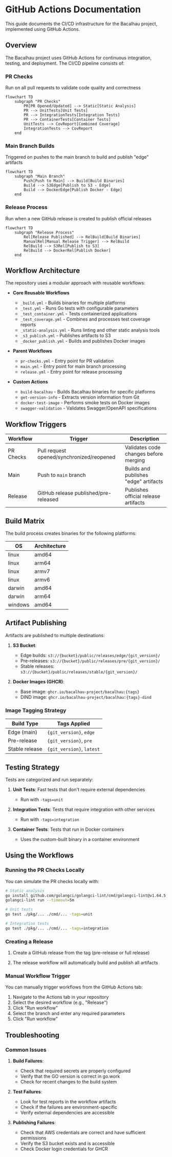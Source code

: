 # GitHub Actions Documentation

This guide documents the CI/CD infrastructure for the Bacalhau project, implemented using GitHub Actions.


## Overview

The Bacalhau project uses GitHub Actions for continuous integration, testing, and deployment. The CI/CD pipeline consists of:

### **PR Checks**
Run on all pull requests to validate code quality and correctness

```mermaid
flowchart TD
    subgraph "PR Checks"
        PR[PR Opened/Updated] --> Static[Static Analysis]
        PR --> UnitTests[Unit Tests]
        PR --> IntegrationTests[Integration Tests]
        PR --> ContainerTests[Container Tests]
        UnitTests --> CovReport[Combined Coverage]
        IntegrationTests --> CovReport
    end
```
### **Main Branch Builds**
Triggered on pushes to the main branch to build and publish "edge" artifacts
```mermaid
flowchart TD
    subgraph "Main Branch"
        Push[Push to Main] --> Build[Build Binaries]
        Build --> S3Edge[Publish to S3 - Edge]
        Build --> DockerEdge[Publish Docker - Edge]
    end
```


### **Release Process**
Run when a new GitHub release is created to publish official releases
```mermaid
flowchart TD
    subgraph "Release Process"
        Rel[Release Published] --> RelBuild[Build Binaries]
        ManualRel[Manual Release Trigger] --> RelBuild
        RelBuild --> S3Rel[Publish to S3]
        RelBuild --> DockerRel[Publish Docker]
    end
```

## Workflow Architecture

The repository uses a modular approach with reusable workflows:

- **Core Reusable Workflows**
    - `_build.yml` - Builds binaries for multiple platforms
    - `_test.yml` - Runs Go tests with configurable parameters
    - `_test_container.yml` - Tests containerized applications
    - `_test_coverage.yml` - Combines and processes test coverage reports
    - `_static-analysis.yml` - Runs linting and other static analysis tools
    - `_s3_publish.yml` - Publishes artifacts to S3
    - `_docker_publish.yml` - Builds and publishes Docker images

- **Parent Workflows**
    - `pr-checks.yml` - Entry point for PR validation
    - `main.yml` - Entry point for main branch processing
    - `release.yml` - Entry point for release processing

- **Custom Actions**
    - `build-bacalhau` - Builds Bacalhau binaries for specific platforms
    - `get-version-info` - Extracts version information from Git
    - `docker-test-image` - Performs smoke tests on Docker images
    - `swagger-validation` - Validates Swagger/OpenAPI specifications

## Workflow Triggers

| Workflow | Trigger | Description |
|----------|---------|-------------|
| PR Checks | Pull request opened/synchronized/reopened | Validates code changes before merging |
| Main | Push to `main` branch | Builds and publishes "edge" artifacts |
| Release | GitHub release published/pre-released | Publishes official release artifacts |

## Build Matrix

The build process creates binaries for the following platforms:

| OS | Architecture |
|----|-------------|
| linux | amd64 |
| linux | arm64 |
| linux | armv7 |
| linux | armv6 |
| darwin | amd64 |
| darwin | arm64 |
| windows | amd64 |

## Artifact Publishing

Artifacts are published to multiple destinations:

1. **S3 Bucket**:
    - Edge builds: `s3://{bucket}/public/releases/edge/{git_version}/`
    - Pre-releases: `s3://{bucket}/public/releases/pre/{git_version}/`
    - Stable releases: `s3://{bucket}/public/releases/stable/{git_version}/`

2. **Docker Images (GHCR)**:
    - Base image: `ghcr.io/bacalhau-project/bacalhau:{tags}`
    - DIND image: `ghcr.io/bacalhau-project/bacalhau:{tags}-dind`

### Image Tagging Strategy

| Build Type | Tags Applied |
|------------|--------------|
| Edge (main) | `{git_version}`, `edge` |
| Pre-release | `{git_version}`, `pre` |
| Stable release | `{git_version}`, `latest` |

## Testing Strategy

Tests are categorized and run separately:

1. **Unit Tests**: Fast tests that don't require external dependencies
    - Run with `-tags=unit`

2. **Integration Tests**: Tests that require integration with other services
    - Run with `-tags=integration`

3. **Container Tests**: Tests that run in Docker containers
    - Uses the custom-built binary in a container environment

## Using the Workflows

### Running the PR Checks Locally

You can simulate the PR checks locally with:

```bash
# Static analysis
go install github.com/golangci/golangci-lint/cmd/golangci-lint@v1.64.5
golangci-lint run --timeout=5m

# Unit tests
go test ./pkg/... ./cmd/... -tags=unit

# Integration tests
go test ./pkg/... ./cmd/... -tags=integration
```

### Creating a Release

1. Create a GitHub release from the tag (pre-release or full release)

2. The release workflow will automatically build and publish all artifacts

### Manual Workflow Trigger

You can manually trigger workflows from the GitHub Actions tab:

1. Navigate to the Actions tab in your repository
2. Select the desired workflow (e.g., "Release")
3. Click "Run workflow"
4. Select the branch and enter any required parameters
5. Click "Run workflow"


## Troubleshooting

### Common Issues

1. **Build Failures**:
    - Check that required secrets are properly configured
    - Verify that the GO version is correct in go.work
    - Check for recent changes to the build system

2. **Test Failures**:
    - Look for test reports in the workflow artifacts
    - Check if the failures are environment-specific
    - Verify external dependencies are accessible

3. **Publishing Failures**:
    - Check that AWS credentials are correct and have sufficient permissions
    - Verify the S3 bucket exists and is accessible
    - Check Docker login credentials for GHCR
